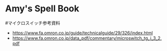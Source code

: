 # Amy's Spell Book

#マイクロスイッチ参考資料
- https://www.fa.omron.co.jp/guide/technicalguide/29/326/index.html
- https://www.fa.omron.co.jp/data_pdf/commentary/microswitch_tg_j_3_2.pdf
